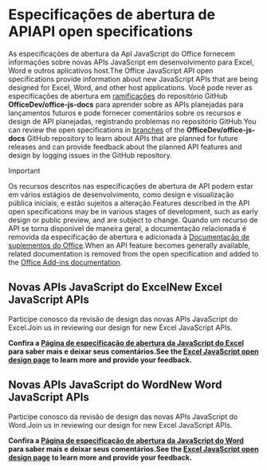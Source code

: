 # <a name="api-open-specifications"></a><span data-ttu-id="b5e20-101">Especificações de abertura de API</span><span class="sxs-lookup"><span data-stu-id="b5e20-101">API open specifications</span></span>

<span data-ttu-id="b5e20-102">As especificações de abertura da ApI JavaScript do Office fornecem informações sobre novas APIs JavaScript em desenvolvimento para Excel, Word e outros aplicativos host.</span><span class="sxs-lookup"><span data-stu-id="b5e20-102">The Office JavaScript API open specifications provide information about new JavaScript APIs that are being designed for Excel, Word, and other host applications.</span></span> <span data-ttu-id="b5e20-103">Você pode rever as especificações de abertura em [ramificações](https://github.com/OfficeDev/office-js-docs/branches/all) do repositório GitHub  **OfficeDev/office-js-docs**  para aprender sobre as APIs planejadas para lançamentos futuros e pode fornecer comentários sobre os recursos e design de API planejadas, registrando problemas no repositório GitHub.</span><span class="sxs-lookup"><span data-stu-id="b5e20-103">You can review the open specifications in [branches](https://github.com/OfficeDev/office-js-docs/branches/all) of the **OfficeDev/office-js-docs** GitHub repository to learn about APIs that are planned for future releases and can provide feedback about the planned API features and design by logging issues in the GitHub repository.</span></span>

> [!IMPORTANT]
> <span data-ttu-id="b5e20-104">Os recursos descritos nas especificações de abertura de API podem estar em vários estágios de desenvolvimento, como design e visualização pública iniciais, e estão sujeitos a alteração.</span><span class="sxs-lookup"><span data-stu-id="b5e20-104">Features described in the API open specifications may be in various stages of development, such as early design or public preview, and are subject to change.</span></span> <span data-ttu-id="b5e20-105">Quando um recurso de API se torna disponível de maneira geral, a documentação relacionada é removida da especificação de abertura e adicionada à [Documentação de suplementos do Office](https://docs.microsoft.com/office/dev/add-ins/).</span><span class="sxs-lookup"><span data-stu-id="b5e20-105">When an API feature becomes generally available, related documentation is removed from the open specification and added to the [Office Add-ins documentation](https://docs.microsoft.com/office/dev/add-ins/).</span></span> 

## <a name="new-excel-javascript-apis"></a><span data-ttu-id="b5e20-106">Novas APIs JavaScript do Excel</span><span class="sxs-lookup"><span data-stu-id="b5e20-106">New Excel JavaScript APIs</span></span>

<span data-ttu-id="b5e20-107">Participe conosco da revisão de design das novas APIs JavaScript do Excel.</span><span class="sxs-lookup"><span data-stu-id="b5e20-107">Join us in reviewing our design for new Excel JavaScript APIs.</span></span> 

<span data-ttu-id="b5e20-108">**Confira a [Página de especificação de abertura da JavaScript do Excel](https://github.com/OfficeDev/office-js-docs/tree/ExcelJs_OpenSpec) para saber mais e deixar seus comentários.**</span><span class="sxs-lookup"><span data-stu-id="b5e20-108">**See the [Excel JavaScript open design page](https://github.com/OfficeDev/office-js-docs/tree/ExcelJs_OpenSpec) to learn more and provide your feedback.**</span></span>

## <a name="new-word-javascript-apis"></a><span data-ttu-id="b5e20-109">Novas APIs JavaScript do Word</span><span class="sxs-lookup"><span data-stu-id="b5e20-109">New Word JavaScript APIs</span></span>

<span data-ttu-id="b5e20-110">Participe conosco da revisão de design das novas APIs JavaScript do Word.</span><span class="sxs-lookup"><span data-stu-id="b5e20-110">Join us in reviewing our design for new Excel JavaScript APIs.</span></span> 

<span data-ttu-id="b5e20-111">**Confira a [Página de especificação de abertura da JavaScript do Word](https://github.com/OfficeDev/office-js-docs/tree/WordJs_OpenSpec) para saber mais e deixar seus comentários.**</span><span class="sxs-lookup"><span data-stu-id="b5e20-111">**See the [Excel JavaScript open design page](https://github.com/OfficeDev/office-js-docs/tree/WordJs_OpenSpec) to learn more and provide your feedback.**</span></span>